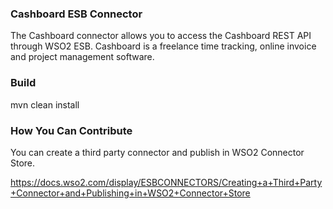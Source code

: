 ### Cashboard ESB Connector

The Cashboard connector allows you to access the Cashboard REST API through WSO2 ESB.
Cashboard is a freelance time tracking, online invoice and project management software.

### Build

mvn clean install

### How You Can Contribute
You can create a third party connector and publish in WSO2 Connector Store.

https://docs.wso2.com/display/ESBCONNECTORS/Creating+a+Third+Party+Connector+and+Publishing+in+WSO2+Connector+Store
